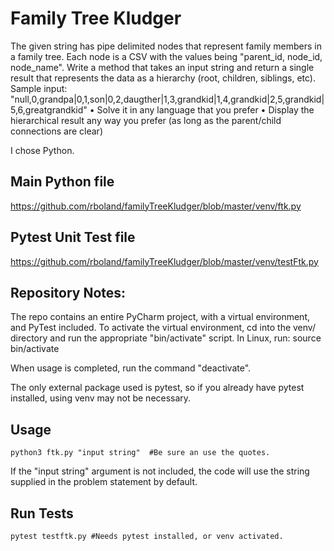 Family Tree Kludger
===================

The given string has pipe delimited nodes that represent family members in a family tree. Each node is a CSV with the values being "parent_id, node_id, node_name". Write a method that takes an input string and return a single result that represents the data as a hierarchy (root, children, siblings, etc).
Sample input: "null,0,grandpa|0,1,son|0,2,daugther|1,3,grandkid|1,4,grandkid|2,5,grandkid|5,6,greatgrandkid"
• Solve it in any language that you prefer
• Display the hierarchical result any way you prefer (as long as the parent/child connections are clear)

I chose Python.

Main Python file
----------------

https://github.com/rboland/familyTreeKludger/blob/master/venv/ftk.py

Pytest Unit Test file
---------------------
https://github.com/rboland/familyTreeKludger/blob/master/venv/testFtk.py

Repository Notes:
-----------------
The repo contains an entire PyCharm project, with a virtual environment, 
and PyTest included.  To activate the virtual environment, cd into the venv/
directory and run the appropriate "bin/activate" script.  In Linux, run:
    source bin/activate

When usage is completed, run the command "deactivate".

The only external package used is pytest, so if you already have pytest
installed, using venv may not be necessary.

Usage
-----
    python3 ftk.py "input string"  #Be sure an use the quotes.
If the "input string" argument is not included, the code will use the string 
supplied in the problem statement by default.

Run Tests
---------
    pytest testftk.py #Needs pytest installed, or venv activated.